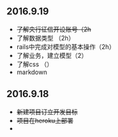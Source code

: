 ## 2016.9.19
* ~~了解央行征信开设账号（2h~~
* 了解数据类型 （2h）
* rails中完成对模型的基本操作（2h）
* 了解业务，建立模型（2）
* 了解css （）
*  markdown



## 2016.9.18

* ~~新建项目订立开发目标~~
* ~~项目在heroku上部署~~
* 

